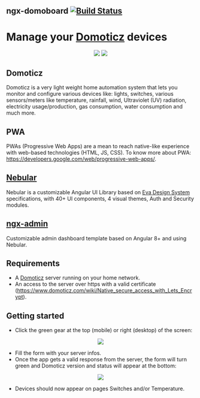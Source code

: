 ## ngx-domoboard [![Build Status](https://travis-ci.org/6l3m/ngx-domoboard.svg?branch=master)](https://travis-ci.org/6l3m/ngx-domoboard)

# Manage your [Domoticz](https://www.domoticz.com/) devices

<p align="center">
  <img src="https://github.com/6l3m/ngx-domoboard/blob/master/src/assets/images/ScreenND_1.PNG">
  <img src="https://github.com/6l3m/ngx-domoboard/blob/master/src/assets/images/ScreenND_2.PNG">
</p>

## Domoticz

Domoticz is a very light weight home automation system that lets you monitor and configure various devices like: lights, switches, various sensors/meters like temperature, rainfall, wind, Ultraviolet (UV) radiation, electricity usage/production, gas consumption, water consumption and much more.

## PWA

PWAs (Progressive Web Apps) are a mean to reach native-like experience with web-based technologies (HTML, JS, CSS). To know more about PWA: https://developers.google.com/web/progressive-web-apps/.

## [Nebular](https://akveo.github.io/nebular/)

Nebular is a customizable Angular UI Library based on [Eva Design System](https://eva.design/) specifications, with 40+ UI components, 4 visual themes, Auth and Security modules.

## [ngx-admin](https://akveo.github.io/ngx-admin/)

Customizable admin dashboard template based on Angular 8+ and using Nebular.

## Requirements

- A [Domoticz](https://www.domoticz.com/) server running on your home network.
- An access to the server over https with a valid certificate (https://www.domoticz.com/wiki/Native_secure_access_with_Lets_Encrypt).

## Getting started

- Click the green gear at the top (mobile) or right (desktop) of the screen:

<p align="center">
  <img src="https://github.com/6l3m/ngx-domoboard/blob/master/src/assets/images/ScreenND_3.PNG">
</p>

- Fill the form with your server infos.
- Once the app gets a valid response from the server, the form will turn green and Domoticz version and status will appear at the bottom:

<p align="center">
  <img src="https://github.com/6l3m/ngx-domoboard/blob/master/src/assets/images/ScreenND_4.png">
</p>

- Devices should now appear on pages Switches and/or Temperature.
